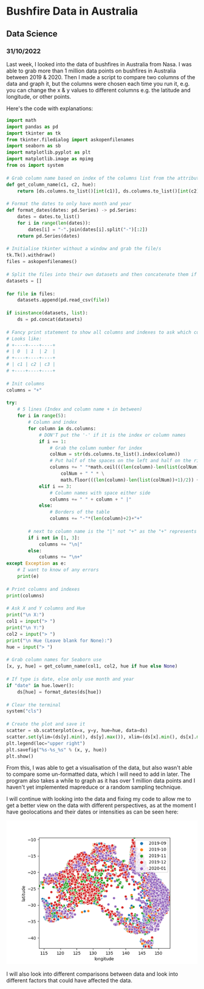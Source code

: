 # Bushfire Data in Australia
## Data Science
### 31/10/2022

Last week, I looked into the data of bushfires in Australia from Nasa. I was able to grab more than 1 million data points on bushfires in Australia between 2019 & 2020. Then I made a script to compare two columns of the data and graph it, but the columns were chosen each time you run it, e.g. you can change the x & y values to different columns e.g. the latitude and longitude, or other points.

Here's the code with explanations:
```py
import math
import pandas as pd
import tkinter as tk
from tkinter.filedialog import askopenfilenames
import seaborn as sb
import matplotlib.pyplot as plt
import matplotlib.image as mpimg
from os import system

# Grab column name based on index of the columns list from the attributes of the dataframe
def get_column_name(c1, c2, hue):
    return [ds.columns.to_list()[int(c1)], ds.columns.to_list()[int(c2)], ds.columns.to_list()[int(hue)] if hue else None]

# Format the dates to only have month and year
def format_dates(dates: pd.Series) -> pd.Series:
    dates = dates.to_list()
    for i in range(len(dates)):
        dates[i] = "-".join(dates[i].split("-")[:2])
    return pd.Series(dates)

# Initialise tkinter without a window and grab the file/s
tk.Tk().withdraw()
files = askopenfilenames()

# Split the files into their own datasets and then concatenate them if there is more than one
datasets = []

for file in files:
    datasets.append(pd.read_csv(file))

if isinstance(datasets, list):
    ds = pd.concat(datasets)

# Fancy print statement to show all columns and indexes to ask which columns to compare
# Looks like:
# +----+----+----+
# | 0  | 1  | 2  |
# +----+----+----+
# | c1 | c2 | c3 |
# +----+----+----+

# Init columns
columns = "+"

try:
    # 5 lines (Index and column name + in between)
    for i in range(5):
        # Column and index
        for column in ds.columns:
            # DON'T put the '-' if it is the index or column names
            if i == 1:
                # Grab the column number for index
                colNum = str(ds.columns.to_list().index(column))
                # Put half of the spaces on the left and half on the right with mild changes depending on number being single or double digit
                columns += " "*math.ceil(((len(column)-len(list(colNum))+1)/2)) + \
                    colNum + " " * \
                    math.floor(((len(column)-len(list(colNum))+1)/2)) + " |"
            elif i == 3:
                # Column names with space either side
                columns += " " + column + " |"
            else:
                # Borders of the table
                columns += "-"*(len(column)+2)+"+"

        # next to column name is the "|" not "+" as the "+" represents a junction
        if i not in [1, 3]:
            columns += "\n|"
        else:
            columns += "\n+"
except Exception as e:
    # I want to know of any errors
    print(e)

# Print columns and indexes
print(columns)

# Ask X and Y columns and Hue
print("\n X:")
col1 = input("> ")
print("\n Y:")
col2 = input("> ")
print("\n Hue (Leave blank for None):")
hue = input("> ")

# Grab column names for Seaborn use
[x, y, hue] = get_column_name(col1, col2, hue if hue else None)

# If type is date, else only use month and year
if "date" in hue.lower():
    ds[hue] = format_dates(ds[hue])

# Clear the terminal
system("cls")

# Create the plot and save it
scatter = sb.scatterplot(x=x, y=y, hue=hue, data=ds)
scatter.set(ylim=(ds[y].min(), ds[y].max()), xlim=(ds[x].min(), ds[x].max()))
plt.legend(loc="upper right")
plt.savefig("%s-%s_%s" % (x, y, hue))
plt.show()
```

From this, I was able to get a visualisation of the data, but also wasn't able to compare some un-formatted data, which I will need to add in later. The program also takes a while to graph as it has over 1 million data points and I haven't yet implemented mapreduce or a random sampling technique.

I will continue with looking into the data and fixing my code to allow me to get a better view on the data with different perspectives, as at the moment I have geolocations and their dates or intensities as can be seen here:

![geolocation vs date of bushfires](/pictures/longitude-latitude_acq_date.png)

I will also look into different comparisons between data and look into different factors that could have affected the data.